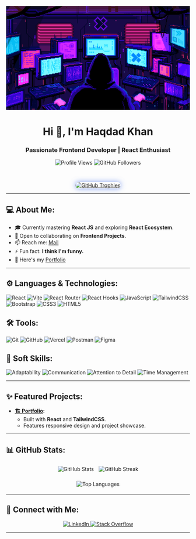 <img src="./animated-banner.gif"/>

<h1 align="center">Hi 👋, I'm Haqdad Khan</h1>
<h3 align="center">Passionate Frontend Developer | React Enthusiast</h3>

<p align="center"> 
  <img src="https://komarev.com/ghpvc/?username=haqdadkhan&label=Profile%20Views&color=blueviolet&style=flat" alt="Profile Views" /> 
  <img src="https://img.shields.io/github/followers/haqdadkhan?style=social" alt="GitHub Followers" />
</p>

<!-- --- -->
&nbsp;
<!-- ## 🏆 GitHub Trophies -->

<p align="center">
  <a href="https://github.com/ryo-ma/github-profile-trophy">
    <img src="https://github-profile-trophy.vercel.app/?username=haqdadkhan&margin-w=10&theme=tokyonight" 
         alt="GitHub Trophies" 
         style="border-radius: 10px;  box-shadow: 0 0 15px rgba(72, 116, 236, 0.7);"/>
  </a>
</p>

---

## 💻 About Me:

- 🎓 Currently mastering **React JS** and exploring **React Ecosystem**.  
- 🤝 Open to collaborating on **Frontend Projects**.  
- 📫 Reach me: [Mail](mailto:hk.borikhelvi@gmail.com)  
- ⚡ Fun fact: **I think I'm funny.**  
- 🙂 Here's my [Portfolio](https://haqdad.vercel.app)

---

## ⚙ Languages & Technologies:
<p align="left">
  <img src="https://img.shields.io/badge/React-61DAFB?style=for-the-badge&logo=react&logoColor=white" alt="React" />
  <img src="https://img.shields.io/badge/Vite-646CFF?style=for-the-badge&logo=vite&logoColor=white" alt="Vite" />
  <img src="https://img.shields.io/badge/React%20Router-CA4245?style=for-the-badge&logo=react-router&logoColor=white" alt="React Router" />
  <img src="https://img.shields.io/badge/React%20Hooks-61DAFB?style=for-the-badge&logo=react&logoColor=white" alt="React Hooks" />
  <img src="https://img.shields.io/badge/JavaScript-F7DF1E?style=for-the-badge&logo=javascript&logoColor=black" alt="JavaScript" />
  <img src="https://img.shields.io/badge/TailwindCSS-38B2AC?style=for-the-badge&logo=tailwind-css&logoColor=white" alt="TailwindCSS" />
  <img src="https://img.shields.io/badge/Bootstrap-7952B3?style=for-the-badge&logo=bootstrap&logoColor=white" alt="Bootstrap" />
  <img src="https://img.shields.io/badge/CSS3-1572B6?style=for-the-badge&logo=css3&logoColor=white" alt="CSS3" />
  <img src="https://img.shields.io/badge/HTML5-E34F26?style=for-the-badge&logo=html5&logoColor=white" alt="HTML5" />
</p>

## 🛠 Tools:

<p align="left">
  <img src="https://img.shields.io/badge/Git-F05032?style=for-the-badge&logo=git&logoColor=white" alt="Git" />
  <img src="https://img.shields.io/badge/GitHub-181717?style=for-the-badge&logo=github&logoColor=white" alt="GitHub" />
  <img src="https://img.shields.io/badge/Vercel-000000?style=for-the-badge&logo=vercel&logoColor=white" alt="Vercel" />
  <img src="https://img.shields.io/badge/Postman-FF6C37?style=for-the-badge&logo=postman&logoColor=white" alt="Postman" />
  <img src="https://img.shields.io/badge/Figma-F2a4E1E?style=for-the-badge&logo=figma&logoColor=white" alt="Figma" />
</p>

## 💼 Soft Skills:

<p align="left">
  <img src="https://img.shields.io/badge/Adaptability-FFC107?style=for-the-badge&logoColor=white" alt="Adaptability" />
  <img src="https://img.shields.io/badge/Communication-4CAF50?style=for-the-badge&logoColor=white" alt="Communication" />
  <img src="https://img.shields.io/badge/Attention%20to%20Detail-2196F3?style=for-the-badge&logoColor=white" alt="Attention to Detail" />
  <img src="https://img.shields.io/badge/Time%20Management-FF5722?style=for-the-badge&logoColor=white" alt="Time Management" />
</p>


---

## ✨ Featured Projects:

- **[🏗️ Portfolio](https://haqdad.vercel.app):**  
  - Built with **React** and **TailwindCSS**.  
  - Features responsive design and project showcase.  

<!-- - **[📦 Task Manager](https://github.com/haqdadkhan/task-manager):**  
  - A **MERN Stack** app to simplify task organization.  
  - Includes authentication, CRUD operations, and dynamic dashboards. -->

---

## 📊 GitHub Stats:

<p align="center">
  <img src="https://github-readme-stats.vercel.app/api?username=haqdadkhan&show_icons=true&theme=tokyonight" alt="GitHub Stats" style="margin:5px; width:400px;" />
  <img src="https://github-readme-streak-stats.herokuapp.com?user=haqdadkhan&theme=tokyonight" alt="GitHub Streak" style="margin:5px; width:423px;" />
</p>

<p align="center">
  <img src="https://github-readme-stats.vercel.app/api/top-langs/?username=haqdadkhan&layout=compact&theme=tokyonight" alt="Top Languages" style="margin:5px; width:340px;"/>
</p>

---

## 🤝 Connect with Me:

<p align="center">
  <a href="https://linkedin.com/in/haqdadkhan" target="_blank">
    <img src="https://img.shields.io/badge/LinkedIn-0077B5?style=for-the-badge&logo=linkedin&logoColor=white" alt="LinkedIn" />
  </a>
  <a href="https://stackoverflow.com/users/21807502" target="_blank">
    <img src="https://img.shields.io/badge/Stack%20Overflow-F58025?style=for-the-badge&logo=stack-overflow&logoColor=white" alt="Stack Overflow" />
  </a>
</p>

---

